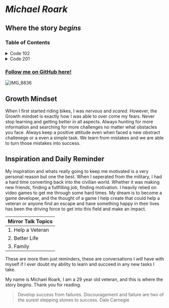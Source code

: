 # ***Michael Roark***
## Where the story _begins_

### Table of Contents

<details>

<summary> Code 102 </summary>

- Class One [Learning Markdown](./Code%20102/learning-markdown.md)
- Class Two [Coders Computer](./Code%20102/coders-computer.md)
- Class Three [Git and GitHub](./Code%20102/gitandgithub.md)
- Class Four [Structure web pages with HTML](./Code%20102/class-4-structure-%20web-page-html.md)
- Class Five [Design Web pages with CSS](./Code%20102/class5-css.md)
- Class Six [Dynamic web pages with JavaScript](./Code%20102/class6-Javascript.md)
- Class Seven [Programming with JavaScript](./Code%20102/class7-programwjava.md)
- Class Eight

</details>

<details>  

<summary> Code 201 </summary>

- Class One
- Class Two
- Class Three
- Class Four
- Class Five
- Class Six
- Class Seven
- Class Eight
- Class Nine
- Class Ten
- Class Eleven
- Class Twelve
- Class Thirteen
- Class Fourteen
- Class Fifteen

</details>

### [Follow me on GitHub here!](https://github.com/MrShambles)
![IMG_8836](https://github.com/MrShambles/MrShambles.github.io-reading-notes-/assets/153869998/256fa4cd-067e-44dc-b663-2a63b2a5617e)
## **Growth Mindset**
When I first started riding bikes, I was _nervous_ and _scared_. However, the Growth mindset is exactly how I was able to over come my fears.
Never stop learning and getting better in all aspects. Always hunting for more information and searching for more challenges no matter what obstacles you face.
Always keep a positive attitude even when faced a new obstract challenege or a even a simple task. We learn from mistakes and we are able to turn those mistakes into success.
## **Inspiration and Daily Reminder**
My inspiration and whats really going to keep me motivated is a very personal reason but one the best. When I seperated from the military, I had a hard time converting 
back into the civilian world. Whether it was making new friends, finding a fullfilling job, finding motivation. I heavily relied on video games to get me through some hard times.
My dream is to become a game developer, and the thought of a game I help create that could help a veteran or anyone find an escape and have something happy in their lives has been
the driving force to get into this field and make an impact.

|  Mirror Talk Topics  |
|----------------------|
| 1. Help a Veteran    |
| 2. Better Life       |
| 3. Family            |

These are more then just reminders, these are conversations I _will_ have with myself if I ever doubt my ability to learn and succeed in any new tasks I take.

My name is Michael Roark, I am a 29 year old veteran, and this is where the story begins. Thank you for reading.

> Develop success from failures. Discouragement and failure are two of the surest stepping stones to success.
> Dale Carnegie


